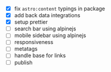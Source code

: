 - [x] fix `astro:content` typings in package
- [x] add back data integrations
- [x] setup prettier
- [ ] search bar using alpinejs
- [ ] mobile sidebar using alpinejs
- [ ] responsiveness
- [ ] metatags
- [ ] handle base for links
- [ ] publish
